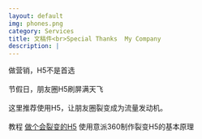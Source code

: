 ```yaml
---
layout: default
img: phones.png
category: Services
title: 文稿件<br>Special Thanks  My Company
description: |
---
```

 做营销，H5不是首选 <br>
 <br>
 节假日，朋友圈H5刷屏满天飞 <br>
 <br>
 这里推荐使用H5，让朋友圈裂变成为流量发动机。 <br>
 <br>
 教程 [做个会裂变的H5](https://dwz.cn/T0XGISLr) 使用意派360制作裂变H5的基本原理<br>